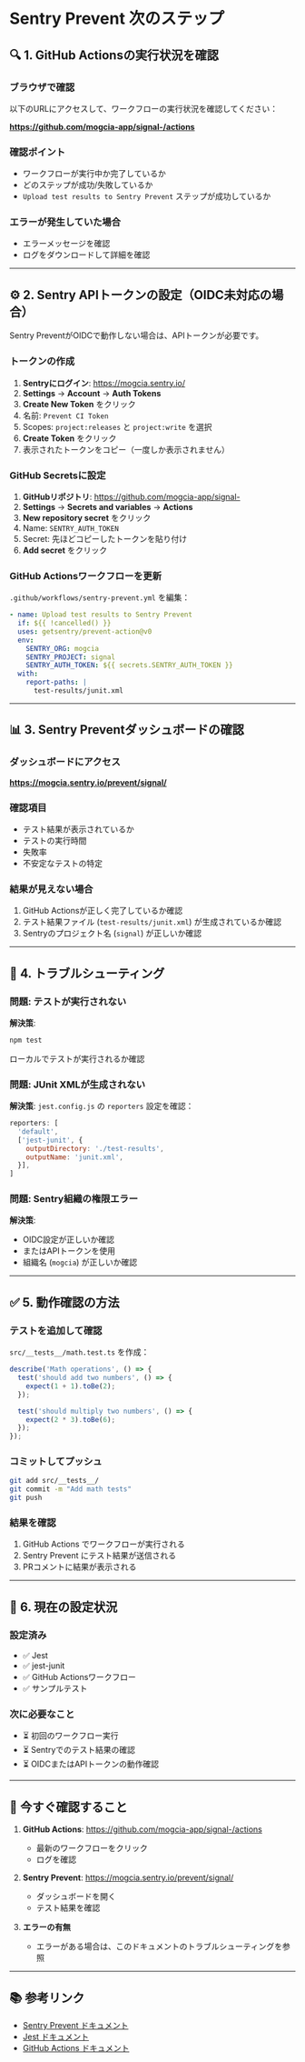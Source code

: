 # Sentry Prevent 次のステップ

## 🔍 1. GitHub Actionsの実行状況を確認

### ブラウザで確認
以下のURLにアクセスして、ワークフローの実行状況を確認してください：

**https://github.com/mogcia-app/signal-/actions**

### 確認ポイント
- ワークフローが実行中か完了しているか
- どのステップが成功/失敗しているか
- `Upload test results to Sentry Prevent` ステップが成功しているか

### エラーが発生していた場合
- エラーメッセージを確認
- ログをダウンロードして詳細を確認

---

## ⚙️ 2. Sentry APIトークンの設定（OIDC未対応の場合）

Sentry PreventがOIDCで動作しない場合は、APIトークンが必要です。

### トークンの作成
1. **Sentryにログイン**: https://mogcia.sentry.io/
2. **Settings** → **Account** → **Auth Tokens**
3. **Create New Token** をクリック
4. 名前: `Prevent CI Token`
5. Scopes: `project:releases` と `project:write` を選択
6. **Create Token** をクリック
7. 表示されたトークンをコピー（一度しか表示されません）

### GitHub Secretsに設定
1. **GitHubリポジトリ**: https://github.com/mogcia-app/signal-
2. **Settings** → **Secrets and variables** → **Actions**
3. **New repository secret** をクリック
4. Name: `SENTRY_AUTH_TOKEN`
5. Secret: 先ほどコピーしたトークンを貼り付け
6. **Add secret** をクリック

### GitHub Actionsワークフローを更新
`.github/workflows/sentry-prevent.yml` を編集：

```yaml
- name: Upload test results to Sentry Prevent
  if: ${{ !cancelled() }}
  uses: getsentry/prevent-action@v0
  env:
    SENTRY_ORG: mogcia
    SENTRY_PROJECT: signal
    SENTRY_AUTH_TOKEN: ${{ secrets.SENTRY_AUTH_TOKEN }}
  with:
    report-paths: |
      test-results/junit.xml
```

---

## 📊 3. Sentry Preventダッシュボードの確認

### ダッシュボードにアクセス
**https://mogcia.sentry.io/prevent/signal/**

### 確認項目
- テスト結果が表示されているか
- テストの実行時間
- 失敗率
- 不安定なテストの特定

### 結果が見えない場合
1. GitHub Actionsが正しく完了しているか確認
2. テスト結果ファイル (`test-results/junit.xml`) が生成されているか確認
3. Sentryのプロジェクト名 (`signal`) が正しいか確認

---

## 🔧 4. トラブルシューティング

### 問題: テストが実行されない
**解決策**: 
```bash
npm test
```
ローカルでテストが実行されるか確認

### 問題: JUnit XMLが生成されない
**解決策**: 
`jest.config.js` の `reporters` 設定を確認：
```javascript
reporters: [
  'default',
  ['jest-junit', {
    outputDirectory: './test-results',
    outputName: 'junit.xml',
  }],
]
```

### 問題: Sentry組織の権限エラー
**解決策**:
- OIDC設定が正しいか確認
- またはAPIトークンを使用
- 組織名 (`mogcia`) が正しいか確認

---

## ✅ 5. 動作確認の方法

### テストを追加して確認
`src/__tests__/math.test.ts` を作成：

```typescript
describe('Math operations', () => {
  test('should add two numbers', () => {
    expect(1 + 1).toBe(2);
  });

  test('should multiply two numbers', () => {
    expect(2 * 3).toBe(6);
  });
});
```

### コミットしてプッシュ
```bash
git add src/__tests__/
git commit -m "Add math tests"
git push
```

### 結果を確認
1. GitHub Actions でワークフローが実行される
2. Sentry Prevent にテスト結果が送信される
3. PRコメントに結果が表示される

---

## 📝 6. 現在の設定状況

### 設定済み
- ✅ Jest
- ✅ jest-junit
- ✅ GitHub Actionsワークフロー
- ✅ サンプルテスト

### 次に必要なこと
- ⏳ 初回のワークフロー実行
- ⏳ Sentryでのテスト結果の確認
- ⏳ OIDCまたはAPIトークンの動作確認

---

## 🎯 今すぐ確認すること

1. **GitHub Actions**: https://github.com/mogcia-app/signal-/actions
   - 最新のワークフローをクリック
   - ログを確認
   
2. **Sentry Prevent**: https://mogcia.sentry.io/prevent/signal/
   - ダッシュボードを開く
   - テスト結果を確認

3. **エラーの有無**
   - エラーがある場合は、このドキュメントのトラブルシューティングを参照

---

## 📚 参考リンク

- [Sentry Prevent ドキュメント](https://docs.sentry.io/product/prevent/)
- [Jest ドキュメント](https://jestjs.io/docs/getting-started)
- [GitHub Actions ドキュメント](https://docs.github.com/en/actions)


